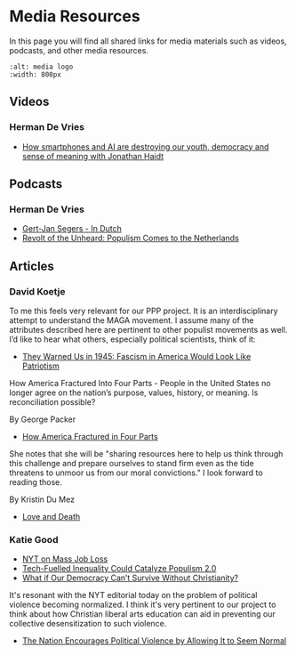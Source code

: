 # Media Resources

In this page you will find all shared links for media materials such as videos, podcasts, and other media resources.


```{image} ../figs/media.png
:alt: media logo
:width: 800px
```


## Videos

### Herman De Vries

- [How smartphones and AI are destroying our youth, democracy and sense of meaning with Jonathan Haidt](https://www.youtube.com/watch?v=kEUvM4B-oiA)

## Podcasts

### Herman De Vries

- [Gert-Jan Segers - In Dutch](https://www.nporadio1.nl/podcasts/de-ongelooflijke-podcast/94150/152-de-politiek-kerk-en-ideologische-strijd-met-klaas-dijkhoff-en-gert-jan-segers)
- [Revolt of the Unheard: Populism Comes to the Netherlands](https://drive.google.com/file/d/1R44CRXlwOMqp_RKPvjSziKmuKKt9AYYk/view)

## Articles

### David Koetje

To me this feels very relevant for our PPP project. It is an interdisciplinary attempt to understand the MAGA movement. I assume many of the attributes described here are pertinent to other populist movements as well. I’d like to hear what others, especially political scientists, think of it:

- [They Warned Us in 1945: Fascism in America Would Look Like Patriotism](https://therationalleague.substack.com/p/they-warned-us-in-1945-fascism-in?r=1lpruu&utm_medium=ios&triedRedirect=true)

How America Fractured Into Four Parts - People in the United States no longer agree on the nation’s purpose, values, history, or meaning. Is reconciliation possible? 

By George Packer

- [How America Fractured in Four Parts](https://www.theatlantic.com/magazine/archive/2021/07/george-packer-four-americas/619012/?gift=e0X04z2AxD6btJosNRQeP5JjOEQ_fbqJn1CcbQkz0m0&utm_source=copy-link&utm_medium=social&utm_campaign=share)

She notes that she will be "sharing resources here to help us think through this challenge and prepare ourselves to stand firm even as the tide threatens to unmoor us from our moral convictions." I look forward to reading those.

By Kristin Du Mez

- [Love and Death](https://open.substack.com/pub/kristindumez/p/love-and-death?r=1lpruu&utm_campaign=post&utm_medium=email)

### Katie Good

- [NYT on Mass Job Loss](https://www.nytimes.com/2025/05/30/technology/ai-jobs-college-graduates.html)
- [Tech-Fuelled Inequality Could Catalyze Populism 2.0](https://www.cigionline.org/articles/tech-fuelled-inequality-could-catalyze-populism-20/)
- [What if Our Democracy Can’t Survive Without Christianity?](https://www.nytimes.com/2024/12/18/opinion/christianity-democracy-religion.html?smid=nytcore-ios-share&referringSource=articleShare&sgrp=p&pvid=751C36AD-2F90-4131-B92A-7D773A687C5E)


It's resonant with the NYT editorial today on the problem of political violence becoming normalized. I think it's very pertinent to our project to think about how Christian liberal arts education can aid in preventing our collective desensitization to such violence.

- [The Nation Encourages Political Violence by Allowing It to Seem Normal](https://www.nytimes.com/2025/06/20/opinion/political-violence-hortman-minnesota.html)